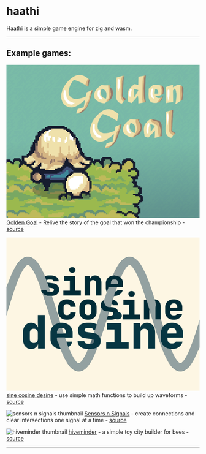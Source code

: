 # haathi

Haathi is a simple game engine for zig and wasm.

---

## Example games:

![Golden Goal Thumbnail](thumbnails/goal_thumbnail.png)
[Golden Goal](https://chapliboy.itch.io/golden-goal) - Relive the story of the goal that won the championship - [source](https://github.com/samhattangady/haathi/blob/master/src/goal.zig)

![sine cosine desine thumbnail](thumbnails/sinecosinedesine.png)
[sine cosine desine](https://chapliboy.itch.io/sine-cosine-desine) - use simple math functions to build up waveforms - [source](https://github.com/samhattangady/haathi/blob/master/src/synthelligence.zig)

![sensors n signals thumbnail](thumbnials/sensors_n_signals.png)
[Sensors n Signals](https://chapliboy.itch.io/sensors-n-signals) - create connections and clear intersections one signal at a time - [source](https://github.com/samhattangady/haathi/blob/master/src/drifter.zig)

![hiveminder thumbnail](thumbnials/hiveminder.png)
[hiveminder](https://chapliboy.itch.io/hiveminder) - a simple toy city builder for bees - [source](https://github.com/samhattangady/haathi/blob/master/src/hiveminder.zig)

---

``` zig
```

